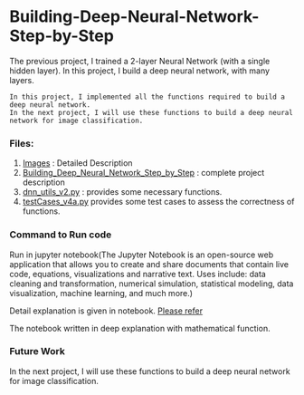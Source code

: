 # Building-Deep-Neural-Network-Step-by-Step

The previous project, I trained a 2-layer Neural Network (with a single hidden layer). In this project, I build a deep neural network, with many layers.

    In this project, I implemented all the functions required to build a deep neural network.
    In the next project, I will use these functions to build a deep neural network for image classification.

### Files:

1. [Images](images) : Detailed Description
2. [Building_Deep_Neural_Network_Step_by_Step](Building_Deep_Neural_Network_Step_by_Step.ipynb) : complete project description
3. [dnn_utils_v2.py](dnn_utils_v2.py) : provides some necessary functions.
4. [testCases_v4a.py](testCases_v4a.py) provides some test cases to assess the correctness of functions.

### Command to Run code

Run in jupyter notebook(The Jupyter Notebook is an open-source web application that 
allows you to create and share documents that contain live code, equations, visualizations and narrative text. 
Uses include: data cleaning and transformation, numerical simulation, statistical modeling, data visualization, 
machine learning, and much more.)

Detail explanation is given in notebook. [Please refer](Building_Deep_Neural_Network_Step_by_Step.ipynb)

The notebook written in deep explanation with mathematical function.
    
    
### Future Work

In the next project, I will use these functions to build a deep neural network for image classification.
